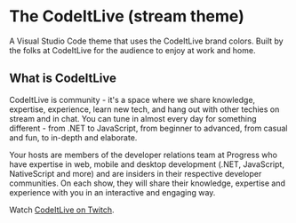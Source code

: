 # The CodeItLive (stream theme)

A Visual Studio Code theme that uses the CodeItLive brand colors. Built by the folks at CodeItLive for the audience to enjoy at work and home.

## What is CodeItLive
CodeItLive is community - it's a space where we share knowledge, expertise, experience, learn new tech, and hang out with other techies on stream and in chat. You can tune in almost every day for something different - from .NET to JavaScript, from beginner to advanced, from casual and fun, to in-depth and elaborate.

Your hosts are members of the developer relations team at Progress who have expertise in web, mobile and desktop development (.NET, JavaScript, NativeScript and more) and are insiders in their respective developer communities. On each show, they will share their knowledge, expertise and experience with you in an interactive and engaging way.

Watch [CodeItLive on Twitch](https://www.twitch.tv/codeitlive/).